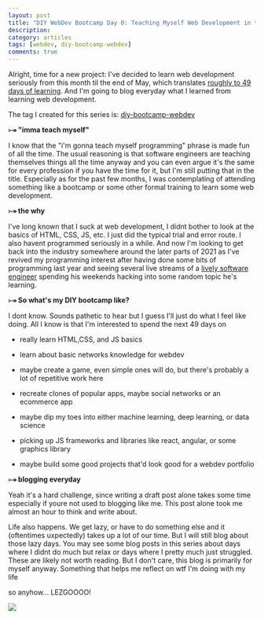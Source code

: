 ```yaml
---
layout: post
title: "DIY WebDev Bootcamp Day 0: Teaching Myself Web Development in the Next 49 Days"
description: 
category: articles
tags: [webdev, diy-bootcamp-webdev]
comments: true
---
```


Alright, time for a new project: I've decided to learn web development seriously from this month til the end of May, which translates <u>roughly to 49 days of learning</u>. And I'm going to blog everyday what I learned from learning web development.

The tag I created for this series is: <a href="/tags#diy-bootcamp-webdev">diy-bootcamp-webdev</a>

<!-- more -->  

<strong>⤐ "imma teach myself"</strong>

I know that the "i'm gonna teach myself programming" phrase is made fun of all the time. The usual reasoning is that  software engineers are teaching themselves things all the time anyway and you can even argue it's the same for every profession if you have the time for it, but I'm still putting that in the title. Especially as for the past few months, I was contemplating of attending something like a bootcamp or some other formal training to learn some web development.

<strong>⤐ the why</strong>

I've long known that I suck at web development, I didnt bother to look at the basics of HTML, CSS, JS, etc. I just did the typical trial and error route. I also havent programmed seriously in a while. And now I'm looking to get back into the industry somewhere around the later parts of 2021 as I've revived my programming interest after having done some bits of programming last year and seeing several live streams of a <a href="https://youtube.com/playlist?list=PLzFUMGbVxlQs5s-LNAyKgcq5SL28ZLLKC">lively software engineer</a> spending his weekends hacking into some random topic he's learning.

<strong>⤐ So what's my DIY bootcamp like?</strong>

I dont know. Sounds pathetic to hear but I guess I'll just do what I feel like doing. All I know is that I'm interested to spend the next 49 days on

- really learn HTML,CSS, and JS basics

- learn about basic networks knowledge for webdev

- maybe create a game, even simple ones will do, but there's probably a lot of repetitive work here

- recreate clones of popular apps, maybe social networks or an ecommerce app

- maybe dip my toes into either machine learning, deep learning, or data science

- picking up JS frameworks and libraries like react, angular, or some graphics library

- maybe build some good projects that'd look good for a webdev portfolio

<strong>⤐ blogging everyday</strong>

Yeah it's a hard challenge, since writing a draft post alone takes some time especially if youre not used to blogging like me. This post alone took me almost an hour to think and write about. 

Life also happens. We get lazy, or have to do something else and it (oftentimes uxpectedly) takes up a lot of our time. But I will still blog about those lazy days. You may see some blog posts in this series about days where I didnt do much but relax or days where I pretty much just struggled. These are likely not worth reading. But I don't care, this blog is primarily for myself anyway. Something that helps me reflect on wtf I'm doing with my life

so anyhow... LEZGOOOO!

<a href="https://youtu.be/QULj7MecgaQ"><img src="https://lh3.googleusercontent.com/pw/ACtC-3eICs42nur1-pwZSWN8MfcPfqL4bl8r56KUjbJQk8qDQJnS_00tI3a9dsV3Pke3UBRcxkYElPLFnm4USL4RmZF9mCY3_ABagFBMVdF9EJG5K5QBxjhz2rXjxGtS57Uqm9hKMGltEqVUw7ItD-dLb5CW=w500-h210-no?authuser=0"></a>
